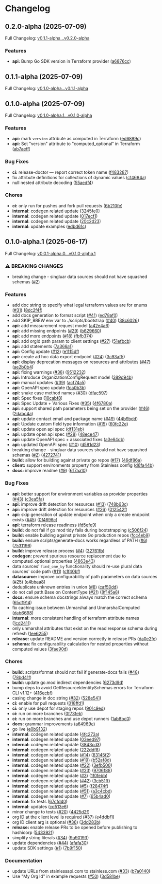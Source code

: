 # Changelog

## 0.2.0-alpha (2025-07-09)

Full Changelog: [v0.1.1-alpha...v0.2.0-alpha](https://github.com/m3ter-com/terraform-provider-m3ter/compare/v0.1.1-alpha...v0.2.0-alpha)

### Features

* **api:** Bump Go SDK version in Terraform provider ([a6876cc](https://github.com/m3ter-com/terraform-provider-m3ter/commit/a6876cc42efd4974753a2f2201c0ed77f2ea9169))

## 0.1.1-alpha (2025-07-09)

Full Changelog: [v0.1.0-alpha...v0.1.1-alpha](https://github.com/m3ter-com/terraform-provider-m3ter/compare/v0.1.0-alpha...v0.1.1-alpha)

## 0.1.0-alpha (2025-07-09)

Full Changelog: [v0.1.0-alpha.1...v0.1.0-alpha](https://github.com/m3ter-com/terraform-provider-m3ter/compare/v0.1.0-alpha.1...v0.1.0-alpha)

### Features

* **api:** mark `version` attribute as computed in Terraform ([ed6889c](https://github.com/m3ter-com/terraform-provider-m3ter/commit/ed6889cf6d774c8308a644db52632dc4c16d23af))
* **api:** Set "version" attribute to "computed_optional" in Terraform ([ab7aeff](https://github.com/m3ter-com/terraform-provider-m3ter/commit/ab7aeff6a2c0b507b3cc492001894e0e7c80ce1a))


### Bug Fixes

* **ci:** release-doctor — report correct token name ([f483287](https://github.com/m3ter-com/terraform-provider-m3ter/commit/f4832877b2ac41187aeb25025f62f7cffc58915a))
* fix attribute definitions for collections of dynamic values ([c14684a](https://github.com/m3ter-com/terraform-provider-m3ter/commit/c14684a911eec8e723f0711aa8deaf649a92816c))
* null nested attribute decoding ([55aedf4](https://github.com/m3ter-com/terraform-provider-m3ter/commit/55aedf4e6c93ee1973de7ce0ee1fd82af200b7e1))


### Chores

* **ci:** only run for pushes and fork pull requests ([6b210fe](https://github.com/m3ter-com/terraform-provider-m3ter/commit/6b210fee51cd2248e94f59ee12cd5d08079023de))
* **internal:** codegen related update ([3245fe0](https://github.com/m3ter-com/terraform-provider-m3ter/commit/3245fe0387cc50dd36ab3c9d36aa6fdf0b59b907))
* **internal:** codegen related update ([017ecf1](https://github.com/m3ter-com/terraform-provider-m3ter/commit/017ecf1992be4b33d27c881d5517b87df8b9f44e))
* **internal:** codegen related update ([20c2d23](https://github.com/m3ter-com/terraform-provider-m3ter/commit/20c2d23fd6f9994323a1b3450df6c98a4d748a14))
* **internal:** update examples ([edbd61c](https://github.com/m3ter-com/terraform-provider-m3ter/commit/edbd61c381207c06822ed23c6160613e70bfd5b2))

## 0.1.0-alpha.1 (2025-06-17)

Full Changelog: [v0.0.1-alpha.0...v0.1.0-alpha.1](https://github.com/m3ter-com/terraform-provider-m3ter/compare/v0.0.1-alpha.0...v0.1.0-alpha.1)

### ⚠ BREAKING CHANGES

* breaking change - singluar data sources should not have squashed schemas ([#2](https://github.com/m3ter-com/terraform-provider-m3ter/issues/2))

### Features

* add doc string to specify what legal terraform values are for enums ([#31](https://github.com/m3ter-com/terraform-provider-m3ter/issues/31)) ([8dc2f4f](https://github.com/m3ter-com/terraform-provider-m3ter/commit/8dc2f4f8a2812e6b0b392b4bbd8cbbe78a51a14f))
* add docs generation to format script ([#41](https://github.com/m3ter-com/terraform-provider-m3ter/issues/41)) ([ed78af0](https://github.com/m3ter-com/terraform-provider-m3ter/commit/ed78af077db3e5530e035d430d2d04fd37646532))
* add SKIP_BREW env var to ./scripts/bootstrap ([#40](https://github.com/m3ter-com/terraform-provider-m3ter/issues/40)) ([38c6026](https://github.com/m3ter-com/terraform-provider-m3ter/commit/38c6026dd01db5cc83490f2fb1eb2c120baa31a6))
* **api:** add measurement request model ([a42e4a6](https://github.com/m3ter-com/terraform-provider-m3ter/commit/a42e4a6038c52f8053681f4ccc009f69e0663e2d))
* **api:** add missing endpoints ([#29](https://github.com/m3ter-com/terraform-provider-m3ter/issues/29)) ([b629660](https://github.com/m3ter-com/terraform-provider-m3ter/commit/b62966084edf4ecd22891f0cc29924bf3df0911e))
* **api:** add more endpoints ([#18](https://github.com/m3ter-com/terraform-provider-m3ter/issues/18)) ([fbfb374](https://github.com/m3ter-com/terraform-provider-m3ter/commit/fbfb3746ae90393153dabb6e386fe227c2e0ed31))
* **api:** add orgId path param to client settings ([#27](https://github.com/m3ter-com/terraform-provider-m3ter/issues/27)) ([51efbcb](https://github.com/m3ter-com/terraform-provider-m3ter/commit/51efbcb9a01deedb362368bcd3a826e90b580e5f))
* **api:** add statements ([7a366a1](https://github.com/m3ter-com/terraform-provider-m3ter/commit/7a366a188e894471adec96b65cd71cb513c011b4))
* **api:** Config update ([#12](https://github.com/m3ter-com/terraform-provider-m3ter/issues/12)) ([e1115df](https://github.com/m3ter-com/terraform-provider-m3ter/commit/e1115df2cab39074b9d1cf65401af51db073e314))
* **api:** create ad hoc data export endpoint ([#24](https://github.com/m3ter-com/terraform-provider-m3ter/issues/24)) ([3c93af5](https://github.com/m3ter-com/terraform-provider-m3ter/commit/3c93af5cc25f6765ebf54d7773a4e0f1008e7691))
* **api:** display deprecation messages on resources and attributes ([#47](https://github.com/m3ter-com/terraform-provider-m3ter/issues/47)) ([ae2b0b4](https://github.com/m3ter-com/terraform-provider-m3ter/commit/ae2b0b474bd500bec9e4b7e1f9dfbb21c579344c))
* **api:** fixing warnings ([#38](https://github.com/m3ter-com/terraform-provider-m3ter/issues/38)) ([9512232](https://github.com/m3ter-com/terraform-provider-m3ter/commit/9512232e38eafbb269cbb074be9e4d0ee4b09fa3))
* **api:** Introduce OrganizationConfigRequest model ([389d94b](https://github.com/m3ter-com/terraform-provider-m3ter/commit/389d94b1db34c32a05e261b2f2b924aca8422036))
* **api:** manual updates ([#39](https://github.com/m3ter-com/terraform-provider-m3ter/issues/39)) ([acf74a5](https://github.com/m3ter-com/terraform-provider-m3ter/commit/acf74a5b7d109e6018bf7a58cf79d2f2cb4107cc))
* **api:** OpenAPI spec update ([fca0b3b](https://github.com/m3ter-com/terraform-provider-m3ter/commit/fca0b3b9bb112b74f6a5e6f473907593ec7e9f7a))
* **api:** snake case method names ([#30](https://github.com/m3ter-com/terraform-provider-m3ter/issues/30)) ([dfac597](https://github.com/m3ter-com/terraform-provider-m3ter/commit/dfac5972fc829dd11b3fa57b8970b40c1e92c3da))
* **api:** Spec fixes ([10cabf8](https://github.com/m3ter-com/terraform-provider-m3ter/commit/10cabf8047a24c715ac1905c326081204d44bc5a))
* **api:** Spec Update + Various Fixes ([#35](https://github.com/m3ter-com/terraform-provider-m3ter/issues/35)) ([4f6780a](https://github.com/m3ter-com/terraform-provider-m3ter/commit/4f6780a0e50ec61f349730fbf45289381d56caf0))
* **api:** support shared path parameters being set on the provider ([#46](https://github.com/m3ter-com/terraform-provider-m3ter/issues/46)) ([2dabc4a](https://github.com/m3ter-com/terraform-provider-m3ter/commit/2dabc4a14705f1ade747047d60f70189fced5739))
* **api:** update contact email and package name ([#49](https://github.com/m3ter-com/terraform-provider-m3ter/issues/49)) ([44b9bdd](https://github.com/m3ter-com/terraform-provider-m3ter/commit/44b9bdd69139692872b17687c84ea8bb88bf8a7a))
* **api:** Update custom field type information ([#15](https://github.com/m3ter-com/terraform-provider-m3ter/issues/15)) ([60fc22e](https://github.com/m3ter-com/terraform-provider-m3ter/commit/60fc22ef237211228a1f89b854533457b6fdb4b9))
* **api:** update open api spec ([df131eb](https://github.com/m3ter-com/terraform-provider-m3ter/commit/df131ebdbc71be3895a7196bdd1861a9ea8c7742))
* **api:** update open api spec ([#28](https://github.com/m3ter-com/terraform-provider-m3ter/issues/28)) ([48ece47](https://github.com/m3ter-com/terraform-provider-m3ter/commit/48ece47f1e80210498ac97d505fbdf65da910e61))
* **api:** update OpenAPI spec + associated fixes ([a3e64db](https://github.com/m3ter-com/terraform-provider-m3ter/commit/a3e64db12b7d9f8ce1586ff49b09b1f08e19bdba))
* **api:** updated OpenAPI spec ([#10](https://github.com/m3ter-com/terraform-provider-m3ter/issues/10)) ([d581d23](https://github.com/m3ter-com/terraform-provider-m3ter/commit/d581d23b2c6ccf06ad0363ba3d294f6e2bcf6d03))
* breaking change - singluar data sources should not have squashed schemas ([#2](https://github.com/m3ter-com/terraform-provider-m3ter/issues/2)) ([4272741](https://github.com/m3ter-com/terraform-provider-m3ter/commit/4272741f2e2d441cd0893dce038adf0c29045627))
* **build:** allow for building against private go repos ([#17](https://github.com/m3ter-com/terraform-provider-m3ter/issues/17)) ([49df86a](https://github.com/m3ter-com/terraform-provider-m3ter/commit/49df86aec8499d85c45894e7d400203485dec959))
* **client:** support environments property from Stainless config ([d6fa44b](https://github.com/m3ter-com/terraform-provider-m3ter/commit/d6fa44bbf2a23208ed446347bd15a483b735defd))
* **docs:** improve readme ([#9](https://github.com/m3ter-com/terraform-provider-m3ter/issues/9)) ([617aa10](https://github.com/m3ter-com/terraform-provider-m3ter/commit/617aa105de011fa43d8cc8ad6d479c0fc8c32254))


### Bug Fixes

* **api:** better support for environment variables as provider properties ([#43](https://github.com/m3ter-com/terraform-provider-m3ter/issues/43)) ([c3ea5fa](https://github.com/m3ter-com/terraform-provider-m3ter/commit/c3ea5facb4e73157135b9f846cab35993e1dbe51))
* **api:** improve drift detection for resources ([#13](https://github.com/m3ter-com/terraform-provider-m3ter/issues/13)) ([748b63c](https://github.com/m3ter-com/terraform-provider-m3ter/commit/748b63cdee8fec9ff98c1a4f50ad5c4f2764b976))
* **api:** improve drift detection for resources ([#26](https://github.com/m3ter-com/terraform-provider-m3ter/issues/26)) ([012542f](https://github.com/m3ter-com/terraform-provider-m3ter/commit/012542f23d2c0f1e6f6a72df026948c5be190a6f))
* **api:** skip generation of update endpoint when only a create endpoint exists ([#45](https://github.com/m3ter-com/terraform-provider-m3ter/issues/45)) ([0f4696c](https://github.com/m3ter-com/terraform-provider-m3ter/commit/0f4696c7508921601946212161c9e9b729d98d51))
* **api:** terraform release readiness ([fd5efe9](https://github.com/m3ter-com/terraform-provider-m3ter/commit/fd5efe9a8d42e0177af8e8008b53d9d0e4d73857))
* **build:** do not fail if go mod tidy fails during bootstrapping ([c506f24](https://github.com/m3ter-com/terraform-provider-m3ter/commit/c506f246692c29b78bcaebbd031e9203a1e544fb))
* **build:** enable building against private Go production repos ([fcc4eb9](https://github.com/m3ter-com/terraform-provider-m3ter/commit/fcc4eb92c46093db529ff9eab2c8c5310fd52e55))
* **build:** ensure scripts/generate-docs works regardless of PATH ([#6](https://github.com/m3ter-com/terraform-provider-m3ter/issues/6)) ([7531196](https://github.com/m3ter-com/terraform-provider-m3ter/commit/7531196cf60208b330e32012587dc0789f020009))
* **build:** improve release process ([#4](https://github.com/m3ter-com/terraform-provider-m3ter/issues/4)) ([32761fb](https://github.com/m3ter-com/terraform-provider-m3ter/commit/32761fb10add520144b2ff0e00273cb2e2ccf7fd))
* **codegen:** prevent spurious resource replacement due to computed_optional properties ([4863e43](https://github.com/m3ter-com/terraform-provider-m3ter/commit/4863e43e81014a47bd3de79ce553ee909c109486))
* data sources' `find_one_by` functionality should re-use plural data sources' code path ([#11](https://github.com/m3ter-com/terraform-provider-m3ter/issues/11)) ([c1f40bf](https://github.com/m3ter-com/terraform-provider-m3ter/commit/c1f40bf082ea402cd4f1646141bed4ff78d047ae))
* **datasource:** improve configurability of path parameters on data sources ([#25](https://github.com/m3ter-com/terraform-provider-m3ter/issues/25)) ([e4bbaa8](https://github.com/m3ter-com/terraform-provider-m3ter/commit/e4bbaa8c41d0daff6a1237ab009ca7a49d62a756))
* deduplicate unknown entries in union ([#8](https://github.com/m3ter-com/terraform-provider-m3ter/issues/8)) ([caf50dd](https://github.com/m3ter-com/terraform-provider-m3ter/commit/caf50dd750a494891f5810830e4af024b8423327))
* do not call path.Base on ContentType ([#21](https://github.com/m3ter-com/terraform-provider-m3ter/issues/21)) ([8f145a8](https://github.com/m3ter-com/terraform-provider-m3ter/commit/8f145a86a6c6eb15bee2ad8db0451b830b983a4b))
* **docs:** ensure schema docstrings always match the correct schema ([65df914](https://github.com/m3ter-com/terraform-provider-m3ter/commit/65df914bcbd804830e8df4690f2cda8c8dc002b8))
* fix caching issue between Unmarshal and UnmarshalComputed ([dab6698](https://github.com/m3ter-com/terraform-provider-m3ter/commit/dab66982afe7f0eb2b4e1fbe5e6fa836ca944041))
* **internal:** more consistent handling of terraform attribute names ([1cd2411](https://github.com/m3ter-com/terraform-provider-m3ter/commit/1cd2411210a8227b53a6b1e64d8a201f51a8c0a6))
* only unmarshal attributes that exist on the read response schema during refresh ([1ee6255](https://github.com/m3ter-com/terraform-provider-m3ter/commit/1ee6255f75806e4d5e4d396f9443ae5580b4a903))
* **release:** update README and version correctly in release PRs ([da0e2fe](https://github.com/m3ter-com/terraform-provider-m3ter/commit/da0e2fe55676294a483a07f8d1b40dd232adf9af))
* **schema:** fix configurability calculation for nested properties without computed values ([3fae90d](https://github.com/m3ter-com/terraform-provider-m3ter/commit/3fae90d3d3f407d76bd3b14e4e1a0c51371900a0))


### Chores

* **build:** scripts/format should not fail if generate-docs fails ([#48](https://github.com/m3ter-com/terraform-provider-m3ter/issues/48)) ([78bd41f](https://github.com/m3ter-com/terraform-provider-m3ter/commit/78bd41fc4210d281f3ca5bcb1468cd8b73bfa1ff))
* **build:** update go.mod indirect dependencies ([6273d9d](https://github.com/m3ter-com/terraform-provider-m3ter/commit/6273d9dfae27000d83952f4bf3853f600a17dd4a))
* bump deps to avoid GetResourceIdentitySchemas errors for Terraform CLI v1.12+ ([416ecbf](https://github.com/m3ter-com/terraform-provider-m3ter/commit/416ecbf750718e109adcc4a8d2cb6eefcab6f2e5))
* casing change in doc string ([#32](https://github.com/m3ter-com/terraform-provider-m3ter/issues/32)) ([528e541](https://github.com/m3ter-com/terraform-provider-m3ter/commit/528e541e70b503c73ab620b9d31669575046eb0f))
* **ci:** enable for pull requests ([018ffd1](https://github.com/m3ter-com/terraform-provider-m3ter/commit/018ffd1241495afacfcd1d13a36c65ec75544dac))
* **ci:** only use depot for staging repos ([901c9ed](https://github.com/m3ter-com/terraform-provider-m3ter/commit/901c9edf540916d11e142abb7ede68deeaa6e7f2))
* **ci:** run on more branches ([0f73feb](https://github.com/m3ter-com/terraform-provider-m3ter/commit/0f73febc700092e41b2b81355bb9069b705ea593))
* **ci:** run on more branches and use depot runners ([1ab8bc0](https://github.com/m3ter-com/terraform-provider-m3ter/commit/1ab8bc06b44dd739ebe666f4f364fa7287d49768))
* **docs:** grammar improvements ([a64969e](https://github.com/m3ter-com/terraform-provider-m3ter/commit/a64969e7b8431ae8e4c5fc2a869a894b4830be1e))
* go live ([e0b9132](https://github.com/m3ter-com/terraform-provider-m3ter/commit/e0b9132f953eb330bea03e267f93ac6e0f410eeb))
* **internal:** codegen related update ([4fc273a](https://github.com/m3ter-com/terraform-provider-m3ter/commit/4fc273ab408a1f93dac4aa3f55ddf405b6fc3580))
* **internal:** codegen related update ([03eed97](https://github.com/m3ter-com/terraform-provider-m3ter/commit/03eed97bfad35c415ced03c109cd7a0ddb13ed81))
* **internal:** codegen related update ([3843cd3](https://github.com/m3ter-com/terraform-provider-m3ter/commit/3843cd3058bc20f261148aaf975f7a76c2533acc))
* **internal:** codegen related update ([222ddf8](https://github.com/m3ter-com/terraform-provider-m3ter/commit/222ddf89a2490f0f61cb8389c5de8c08942ef3a7))
* **internal:** codegen related update ([#14](https://github.com/m3ter-com/terraform-provider-m3ter/issues/14)) ([83145f2](https://github.com/m3ter-com/terraform-provider-m3ter/commit/83145f2f94fa8dbab842e9fb3083b4dcba30f595))
* **internal:** codegen related update ([#19](https://github.com/m3ter-com/terraform-provider-m3ter/issues/19)) ([b52af8d](https://github.com/m3ter-com/terraform-provider-m3ter/commit/b52af8d9afd8f38838c13e9f196ffd9229efad0a))
* **internal:** codegen related update ([#22](https://github.com/m3ter-com/terraform-provider-m3ter/issues/22)) ([3efb500](https://github.com/m3ter-com/terraform-provider-m3ter/commit/3efb5002586d48b70d7780cd4440c49b69bd1b53))
* **internal:** codegen related update ([#23](https://github.com/m3ter-com/terraform-provider-m3ter/issues/23)) ([9706f88](https://github.com/m3ter-com/terraform-provider-m3ter/commit/9706f88863ee2632e76e8057ed555e31e7277be7))
* **internal:** codegen related update ([#3](https://github.com/m3ter-com/terraform-provider-m3ter/issues/3)) ([1f0febb](https://github.com/m3ter-com/terraform-provider-m3ter/commit/1f0febb8abbe93dfef8354a06bd25d5abe4660cc))
* **internal:** codegen related update ([#42](https://github.com/m3ter-com/terraform-provider-m3ter/issues/42)) ([3cb51ff](https://github.com/m3ter-com/terraform-provider-m3ter/commit/3cb51ff3e5f76f289f278d347651910fd19d849e))
* **internal:** codegen related update ([#5](https://github.com/m3ter-com/terraform-provider-m3ter/issues/5)) ([f28474f](https://github.com/m3ter-com/terraform-provider-m3ter/commit/f28474f643caa05aa5930289ea96631550a4ecde))
* **internal:** codegen related update ([#51](https://github.com/m3ter-com/terraform-provider-m3ter/issues/51)) ([a3c4cbd](https://github.com/m3ter-com/terraform-provider-m3ter/commit/a3c4cbd875fabf1e20011019b9bad698da749d95))
* **internal:** codegen related update ([#7](https://github.com/m3ter-com/terraform-provider-m3ter/issues/7)) ([65b4ad0](https://github.com/m3ter-com/terraform-provider-m3ter/commit/65b4ad0cff3885ca5fd914a1bcb5089eb6c5a829))
* **internal:** fix tests ([67cfd40](https://github.com/m3ter-com/terraform-provider-m3ter/commit/67cfd40d454263e0facb607010e60fe51e0370fe))
* **internal:** updates ([cd513e6](https://github.com/m3ter-com/terraform-provider-m3ter/commit/cd513e6d29e86dff06ae8c3efe9d213973036cd6))
* minor change to tests ([#20](https://github.com/m3ter-com/terraform-provider-m3ter/issues/20)) ([4425d2f](https://github.com/m3ter-com/terraform-provider-m3ter/commit/4425d2f0ac73284f53d26a7fa6858521c4f15bcb))
* org ID at the client level is required ([#37](https://github.com/m3ter-com/terraform-provider-m3ter/issues/37)) ([e4ddbf1](https://github.com/m3ter-com/terraform-provider-m3ter/commit/e4ddbf1bcd9218d6dc4d6c718456c495694618c3))
* org ID client arg is optional ([#36](https://github.com/m3ter-com/terraform-provider-m3ter/issues/36)) ([3dd283b](https://github.com/m3ter-com/terraform-provider-m3ter/commit/3dd283b660956a092cbcce99c897c36430aca018))
* **release:** enable release PRs to be opened before publishing to hashicorp ([5433921](https://github.com/m3ter-com/terraform-provider-m3ter/commit/543392118d68ac8dcd2e19d005bafe60738c21a7))
* simplify string literals ([#34](https://github.com/m3ter-com/terraform-provider-m3ter/issues/34)) ([9a90193](https://github.com/m3ter-com/terraform-provider-m3ter/commit/9a90193c2edc14ed23d547dbd83b585c0f1e8099))
* update dependencies ([#44](https://github.com/m3ter-com/terraform-provider-m3ter/issues/44)) ([afafa30](https://github.com/m3ter-com/terraform-provider-m3ter/commit/afafa3044b5bf7639adc843f14850d0ffdca2068))
* update SDK settings ([#1](https://github.com/m3ter-com/terraform-provider-m3ter/issues/1)) ([7b9f150](https://github.com/m3ter-com/terraform-provider-m3ter/commit/7b9f1509853abd8253cded70c039bff067912232))


### Documentation

* update URLs from stainlessapi.com to stainless.com ([#33](https://github.com/m3ter-com/terraform-provider-m3ter/issues/33)) ([b7a0140](https://github.com/m3ter-com/terraform-provider-m3ter/commit/b7a0140b350226d71b271358885f5dff386a33a9))
* Use "My Org Id" in example requests ([#50](https://github.com/m3ter-com/terraform-provider-m3ter/issues/50)) ([3d581be](https://github.com/m3ter-com/terraform-provider-m3ter/commit/3d581bed453688d08f4f206738fdce79c2006335))
